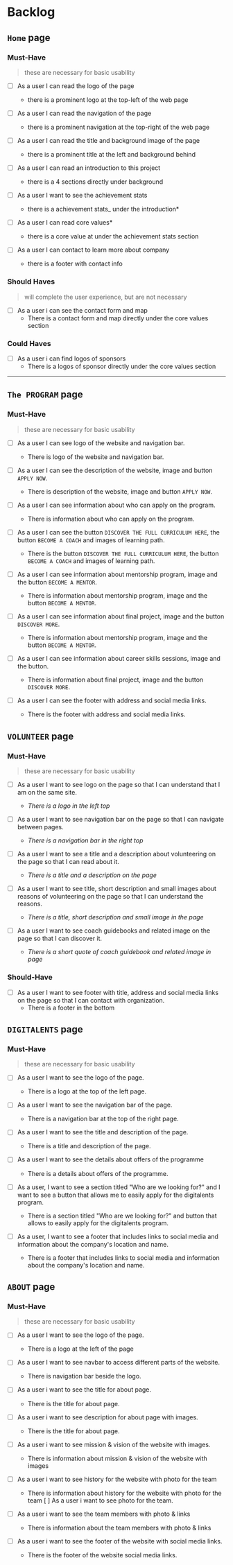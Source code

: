 # Backlog

## `Home` page

### Must-Have

> these are necessary for basic usability

- [ ] As a user I can read the logo of the page
  - there is a prominent logo at the top-left of the web page
- [ ] As a user I can read the navigation of the page

  - there is a prominent navigation at the top-right of the web page

- [ ] As a user I can read the title and background image of the page

  - there is a prominent title at the left and background behind

- [ ] As a user I can read an introduction to this project

  - there is a 4 sections directly under background

- [ ] As a user I want to see the achievement stats

  - there is a achievement stats\_ under the introduction\*

- [ ] As a user I can read core values\*

  - there is a core value at under the achievement stats section

- [ ] As a user I can contact to learn more about company
  - there is a footer with contact info

### Should Haves

> will complete the user experience, but are not necessary

- [ ] As a user i can see the contact form and map
  - There is a contact form and map directly under the core values section

### Could Haves

- [ ] As a user i can find logos of sponsors
  - There is a logos of sponsor directly under the core values section

---

## `The PROGRAM` page

### Must-Have

> these are necessary for basic usability

- [ ] As a user I can see logo of the website and navigation bar.

  - There is logo of the website and navigation bar.

- [ ] As a user I can see the description of the website, image and button
      `APPLY NOW`.

  - There is description of the website, image and button `APPLY NOW`.

- [ ] As a user I can see information about who can apply on the program.

  - There is information about who can apply on the program.

- [ ] As a user I can see the button `DISCOVER THE FULL CURRICULUM HERE`, the
      button `BECOME A COACH` and images of learning path.

  - There is the button `DISCOVER THE FULL CURRICULUM HERE`, the button
    `BECOME A COACH` and images of learning path.

- [ ] As a user I can see information about mentorship program, image and the
      button `BECOME A MENTOR`.

  - There is information about mentorship program, image and the button
    `BECOME A MENTOR`.

- [ ] As a user I can see information about final project, image and the button
      `DISCOVER MORE`.

  - There is information about mentorship program, image and the button
    `BECOME A MENTOR`.

- [ ] As a user I can see information about career skills sessions, image and
      the button.

  - There is information about final project, image and the button
    `DISCOVER MORE`.

- [ ] As a user I can see the footer with address and social media links.

  - There is the footer with address and social media links.

## `VOLUNTEER` page

### Must-Have

> these are necessary for basic usability

- [ ] As a user I want to see logo on the page so that I can understand that I
      am on the same site.

  - _There is a logo in the left top_

- [ ] As a user I want to see navigation bar on the page so that I can navigate
      between pages.

  - _There is a navigation bar in the right top_

- [ ] As a user I want to see a title and a description about volunteering on
      the page so that I can read about it.

  - _There is a title and a description on the page_

- [ ] As a user I want to see title, short description and small images about
      reasons of volunteering on the page so that I can understand the reasons.

  - _There is a title, short description and small image in the page_

- [ ] As a user I want to see coach guidebooks and related image on the page so
      that I can discover it.
  - _There is a short quote of coach guidebook and related image in page_

### Should-Have

- [ ] As a user I want to see footer with title, address and social media links
      on the page so that I can contact with organization.
  - There is a footer in the bottom

## `DIGITALENTS` page

### Must-Have

> these are necessary for basic usability

- [ ] As a user I want to see the logo of the page.

  - There is a logo at the top of the left page.

- [ ] As a user I want to see the navigation bar of the page.

  - There is a navigation bar at the top of the right page.

- [ ] As a user I want to see the title and description of the page.

  - There is a title and description of the page.

- [ ] As a user I want to see the details about offers of the programme

  - There is a details about offers of the programme.

- [ ] As a user, I want to see a section titled "Who are we looking for?" and I
      want to see a button that allows me to easily apply for the digitalents
      program.

  - There is a section titled "Who are we looking for?" and button that allows
    to easily apply for the digitalents program.

- [ ] As a user, I want to see a footer that includes links to social media and
      information about the company's location and name.
  - There is a footer that includes links to social media and information about
    the company's location and name.

## `ABOUT` page

### Must-Have

> these are necessary for basic usability

- [ ] As a user I want to see the logo of the page.

  - There is a logo at the left of the page

- [ ] As a user I want to see navbar to access different parts of the website.

  - There is navigation bar beside the logo.

- [ ] As a user i want to see the title for about page.

  - There is the title for about page.

- [ ] As a user i want to see description for about page with images.

  - There is the title for about page.

- [ ] As a user i want to see mission & vision of the website with images.

  - There is information about mission & vision of the website with images

- [ ] As a user i want to see history for the website with photo for the team

  - There is information about history for the website with photo for the team [
    ] As a user i want to see photo for the team.

- [ ] As a user i want to see the team members with photo & links

  - There is information about the team members with photo & links

- [ ] As a user i want to see the footer of the website with social media links.
  - There is the footer of the website social media links.
